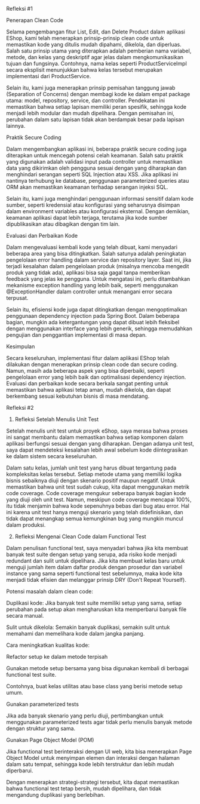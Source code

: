 Refleksi #1

Penerapan Clean Code

Selama pengembangan fitur List, Edit, dan Delete Product dalam aplikasi EShop, kami telah menerapkan prinsip-prinsip clean code untuk memastikan kode yang ditulis mudah dipahami, dikelola, dan diperluas. Salah satu prinsip utama yang diterapkan adalah pemberian nama variabel, metode, dan kelas yang deskriptif agar jelas dalam mengkomunikasikan tujuan dan fungsinya. Contohnya, nama kelas seperti ProductServiceImpl secara eksplisit menunjukkan bahwa kelas tersebut merupakan implementasi dari ProductService.

Selain itu, kami juga menerapkan prinsip pemisahan tanggung jawab (Separation of Concerns) dengan membagi kode ke dalam empat package utama: model, repository, service, dan controller. Pendekatan ini memastikan bahwa setiap lapisan memiliki peran spesifik, sehingga kode menjadi lebih modular dan mudah dipelihara. Dengan pemisahan ini, perubahan dalam satu lapisan tidak akan berdampak besar pada lapisan lainnya.

Praktik Secure Coding

Dalam mengembangkan aplikasi ini, beberapa praktik secure coding juga diterapkan untuk mencegah potensi celah keamanan. Salah satu praktik yang digunakan adalah validasi input pada controller untuk memastikan data yang dikirimkan oleh pengguna sesuai dengan yang diharapkan dan menghindari serangan seperti SQL Injection atau XSS. Jika aplikasi ini nantinya terhubung ke database, penggunaan parameterized queries atau ORM akan memastikan keamanan terhadap serangan injeksi SQL.

Selain itu, kami juga menghindari penggunaan informasi sensitif dalam kode sumber, seperti kredensial atau konfigurasi yang seharusnya disimpan dalam environment variables atau konfigurasi eksternal. Dengan demikian, keamanan aplikasi dapat lebih terjaga, terutama jika kode sumber dipublikasikan atau dibagikan dengan tim lain.

Evaluasi dan Perbaikan Kode

Dalam mengevaluasi kembali kode yang telah dibuat, kami menyadari beberapa area yang bisa ditingkatkan. Salah satunya adalah peningkatan pengelolaan error handling dalam service dan repository layer. Saat ini, jika terjadi kesalahan dalam pengelolaan produk (misalnya mencoba mengedit produk yang tidak ada), aplikasi bisa saja gagal tanpa memberikan feedback yang jelas ke pengguna. Untuk mengatasi ini, perlu ditambahkan mekanisme exception handling yang lebih baik, seperti menggunakan @ExceptionHandler dalam controller untuk menangani error secara terpusat.

Selain itu, efisiensi kode juga dapat ditingkatkan dengan mengoptimalkan penggunaan dependency injection pada Spring Boot. Dalam beberapa bagian, mungkin ada ketergantungan yang dapat dibuat lebih fleksibel dengan menggunakan interface yang lebih generik, sehingga memudahkan pengujian dan penggantian implementasi di masa depan.

Kesimpulan

Secara keseluruhan, implementasi fitur dalam aplikasi EShop telah dilakukan dengan menerapkan prinsip clean code dan secure coding. Namun, masih ada beberapa aspek yang bisa diperbaiki, seperti pengelolaan error yang lebih baik dan optimalisasi dependency injection. Evaluasi dan perbaikan kode secara berkala sangat penting untuk memastikan bahwa aplikasi tetap aman, mudah dikelola, dan dapat berkembang sesuai kebutuhan bisnis di masa mendatang.


Refleksi #2

1. Refleksi Setelah Menulis Unit Test

Setelah menulis unit test untuk proyek eShop, saya merasa bahwa proses ini sangat membantu dalam memastikan bahwa setiap komponen dalam aplikasi berfungsi sesuai dengan yang diharapkan. Dengan adanya unit test, saya dapat mendeteksi kesalahan lebih awal sebelum kode diintegrasikan ke dalam sistem secara keseluruhan.

Dalam satu kelas, jumlah unit test yang harus dibuat tergantung pada kompleksitas kelas tersebut. Setiap metode utama yang memiliki logika bisnis sebaiknya diuji dengan skenario positif maupun negatif. Untuk memastikan bahwa unit test sudah cukup, kita dapat menggunakan metrik code coverage. Code coverage mengukur seberapa banyak bagian kode yang diuji oleh unit test. Namun, meskipun code coverage mencapai 100%, itu tidak menjamin bahwa kode sepenuhnya bebas dari bug atau error. Hal ini karena unit test hanya menguji skenario yang telah didefinisikan, dan tidak dapat menangkap semua kemungkinan bug yang mungkin muncul dalam produksi.

2. Refleksi Mengenai Clean Code dalam Functional Test

Dalam penulisan functional test, saya menyadari bahwa jika kita membuat banyak test suite dengan setup yang serupa, ada risiko kode menjadi redundant dan sulit untuk dipelihara. Jika kita membuat kelas baru untuk menguji jumlah item dalam daftar produk dengan prosedur dan variabel instance yang sama seperti functional test sebelumnya, maka kode kita menjadi tidak efisien dan melanggar prinsip DRY (Don't Repeat Yourself).

Potensi masalah dalam clean code:

Duplikasi kode: Jika banyak test suite memiliki setup yang sama, setiap perubahan pada setup akan mengharuskan kita memperbarui banyak file secara manual.

Sulit untuk dikelola: Semakin banyak duplikasi, semakin sulit untuk memahami dan memelihara kode dalam jangka panjang.

Cara meningkatkan kualitas kode:

Refactor setup ke dalam metode terpisah

Gunakan metode setup bersama yang bisa digunakan kembali di berbagai functional test suite.

Contohnya, buat kelas utilitas atau base class yang berisi metode setup umum.

Gunakan parameterized tests

Jika ada banyak skenario yang perlu diuji, pertimbangkan untuk menggunakan parameterized tests agar tidak perlu menulis banyak metode dengan struktur yang sama.

Gunakan Page Object Model (POM)

Jika functional test berinteraksi dengan UI web, kita bisa menerapkan Page Object Model untuk menyimpan elemen dan interaksi dengan halaman dalam satu tempat, sehingga kode lebih terstruktur dan lebih mudah diperbarui.

Dengan menerapkan strategi-strategi tersebut, kita dapat memastikan bahwa functional test tetap bersih, mudah dipelihara, dan tidak mengandung duplikasi yang berlebihan.

